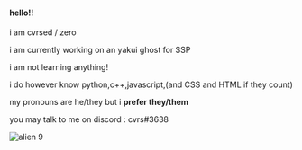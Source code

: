 #### hello!!
i am cvrsed / zero

i am currently working on an yakui ghost for SSP

i am not learning anything! 

i do however know python,c++,javascript,(and CSS and HTML if they count)

my pronouns are he/they but i **prefer they/them**

you may talk to me on discord : cvrs#3638


![alien 9](https://c.tenor.com/YbTlWwYMn5oAAAAC/alien-nine-alien9.gif)



<!--
**computorcat/computorcat** is a ✨ _special_ ✨ repository because its `README.md` (this file) appears on your GitHub profile.

Here are some ideas to get you started:

- 🔭 I’m currently working on ...
- 🌱 I’m currently learning ...
- 👯 I’m looking to collaborate on ...
- 🤔 I’m looking for help with ...
- 💬 Ask me about ...
- 📫 How to reach me: ...
- 😄 Pronouns: ...
- ⚡ Fun fact: ...
-->
